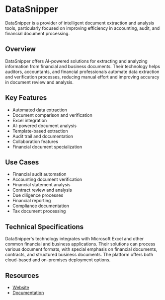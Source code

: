 # DataSnipper

DataSnipper is a provider of intelligent document extraction and analysis tools, particularly focused on improving efficiency in accounting, audit, and financial document processing.

## Overview

DataSnipper offers AI-powered solutions for extracting and analyzing information from financial and business documents. Their technology helps auditors, accountants, and financial professionals automate data extraction and verification processes, reducing manual effort and improving accuracy in document review and analysis.

## Key Features

- Automated data extraction
- Document comparison and verification
- Excel integration
- AI-powered document analysis
- Template-based extraction
- Audit trail and documentation
- Collaboration features
- Financial document specialization

## Use Cases

- Financial audit automation
- Accounting document verification
- Financial statement analysis
- Contract review and analysis
- Due diligence processes
- Financial reporting
- Compliance documentation
- Tax document processing

## Technical Specifications

DataSnipper's technology integrates with Microsoft Excel and other common financial and business applications. Their solutions can process various document formats, with special emphasis on financial documents, contracts, and structured business documents. The platform offers both cloud-based and on-premises deployment options.

## Resources

- [Website](https://www.datasnipper.com)
- [Documentation](https://www.datasnipper.com/resources)
